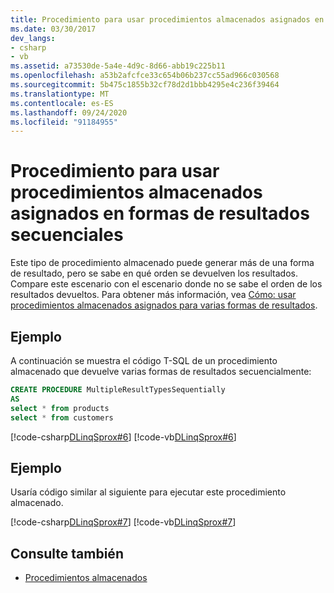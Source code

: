 ```yaml
---
title: Procedimiento para usar procedimientos almacenados asignados en formas de resultados secuenciales
ms.date: 03/30/2017
dev_langs:
- csharp
- vb
ms.assetid: a73530de-5a4e-4d9c-8d66-abb19c225b11
ms.openlocfilehash: a53b2afcfce33c654b06b237cc55ad966c030568
ms.sourcegitcommit: 5b475c1855b32cf78d2d1bbb4295e4c236f39464
ms.translationtype: MT
ms.contentlocale: es-ES
ms.lasthandoff: 09/24/2020
ms.locfileid: "91184955"
---
```

# <a name="how-to-use-stored-procedures-mapped-for-sequential-result-shapes"></a>Procedimiento para usar procedimientos almacenados asignados en formas de resultados secuenciales

Este tipo de procedimiento almacenado puede generar más de una forma de resultado, pero se sabe en qué orden se devuelven los resultados. Compare este escenario con el escenario donde no se sabe el orden de los resultados devueltos. Para obtener más información, vea [Cómo: usar procedimientos almacenados asignados para varias formas de resultados](how-to-use-stored-procedures-mapped-for-multiple-result-shapes.md).  
  
## <a name="example"></a>Ejemplo  

 A continuación se muestra el código T-SQL de un procedimiento almacenado que devuelve varias formas de resultados secuencialmente:  
  
```sql
CREATE PROCEDURE MultipleResultTypesSequentially  
AS  
select * from products  
select * from customers  
```  
  
 [!code-csharp[DLinqSprox#6](../../../../../../samples/snippets/csharp/VS_Snippets_Data/DLinqSprox/cs/northwind-sprox.cs#6)]
 [!code-vb[DLinqSprox#6](../../../../../../samples/snippets/visualbasic/VS_Snippets_Data/DLinqSprox/vb/northwind-sprox.vb#6)]  
  
## <a name="example"></a>Ejemplo  

 Usaría código similar al siguiente para ejecutar este procedimiento almacenado.  
  
 [!code-csharp[DLinqSprox#7](../../../../../../samples/snippets/csharp/VS_Snippets_Data/DLinqSprox/cs/Program.cs#7)]
 [!code-vb[DLinqSprox#7](../../../../../../samples/snippets/visualbasic/VS_Snippets_Data/DLinqSprox/vb/Module1.vb#7)]  
  
## <a name="see-also"></a>Consulte también

- [Procedimientos almacenados](stored-procedures.md)
